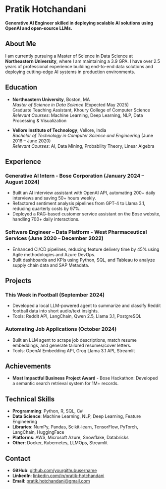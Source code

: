 # Pratik Hotchandani

**Generative AI Engineer skilled in deploying scalable AI solutions using OpenAI and open-source LLMs.**

## About Me
I am currently pursuing a Master of Science in Data Science at **Northeastern University**, where I am maintaining a 3.9 GPA. I have over 2.5 years of professional experience building end-to-end data solutions and deploying cutting-edge AI systems in production environments.

## Education
- **Northeastern University**, Boston, MA  
  *Master of Science in Data Science* (Expected May 2025)  
  Graduate Teaching Assistant, Khoury College of Computer Science  
  *Relevant Courses*: Machine Learning, Deep Learning, NLP, Data Processing & Visualization  

- **Vellore Institute of Technology**, Vellore, India  
  *Bachelor of Technology in Computer Science and Engineering* (June 2016 – June 2020)  
  *Relevant Courses*: AI, Data Mining, Probability Theory, Linear Algebra  

## Experience
### Generative AI Intern - Bose Corporation (January 2024 – August 2024)
- Built an AI interview assistant with OpenAI API, automating 200+ daily interviews and saving 50+ hours weekly.
- Refactored sentiment analysis pipelines from GPT-4 to Llama 3.1, reducing quarterly costs by 97%.
- Deployed a RAG-based customer service assistant on the Bose website, handling 700+ daily interactions.

### Software Engineer – Data Platform - West Pharmaceutical Services (June 2020 – December 2022)
- Enhanced CI/CD pipelines, reducing feature delivery time by 45% using Agile methodologies and Azure DevOps.
- Built dashboards and KPIs using Python, SQL, and Tableau to analyze supply chain data and SAP Metadata.

## Projects
### This Week in Football (September 2024)
- Developed a local LLM-powered agent to summarize and classify Reddit football data into short audio/text insights.
- Tools: Reddit API, LangChain, Qwen 2.5, Llama 3.1, PostgreSQL  

### Automating Job Applications (October 2024)
- Built an LLM agent to scrape job descriptions, match resume embeddings, and generate tailored resumes/cover letters.
- Tools: OpenAI Embedding API, Groq Llama 3.1 API, Streamlit  

## Achievements
- **Most Impactful Business Project Award** - Bose Hackathon: Developed a semantic search retrieval system for 1M+ records.

## Technical Skills
- **Programming**: Python, R, SQL, C#  
- **Data Science**: Machine Learning, NLP, Deep Learning, Feature Engineering  
- **Libraries**: NumPy, Pandas, Scikit-learn, TensorFlow, PyTorch, LangChain, HuggingFace  
- **Platforms**: AWS, Microsoft Azure, Snowflake, Databricks  
- **Other**: Docker, Kubernetes, LLMOps, Streamlit  

## Contact
- **GitHub**: [github.com/yourgithubusername](https://github.com/yourgithubusername)  
- **LinkedIn**: [linkedin.com/in/pratik-hotchandani](https://linkedin.com/in/pratik-hotchandani)  
- **Email**: pratik.hotchandani@gmail.com  
